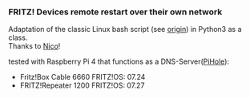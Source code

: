### FRITZ! Devices remote restart over their own network

Adaptation of the classic Linux bash script (see [origin](./origin/cron_fritzbox-reboot.sh)) in Python3 as a class.<br> 
Thanks to [Nico](https://github.com/nicoh88)!

tested with Raspberry Pi 4 that functions as a DNS-Server([PiHole](https://pi-hole.net/)):
* Fritz!Box Cable 6660 FRITZ!OS: 07.24 
* FRITZ!Repeater 1200 FRITZ!OS: 07.27 
